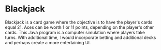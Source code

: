 # Blackjack

Blackjack is a card game where the objective is to have the player's cards equal 21. Aces can be worth 1 or 11 points, depending on the player's other cards. This Java program is a computer simulation where players take turns. With additional time, I would incorporate betting and additional decks and perhaps create a more entertaining UI. 
